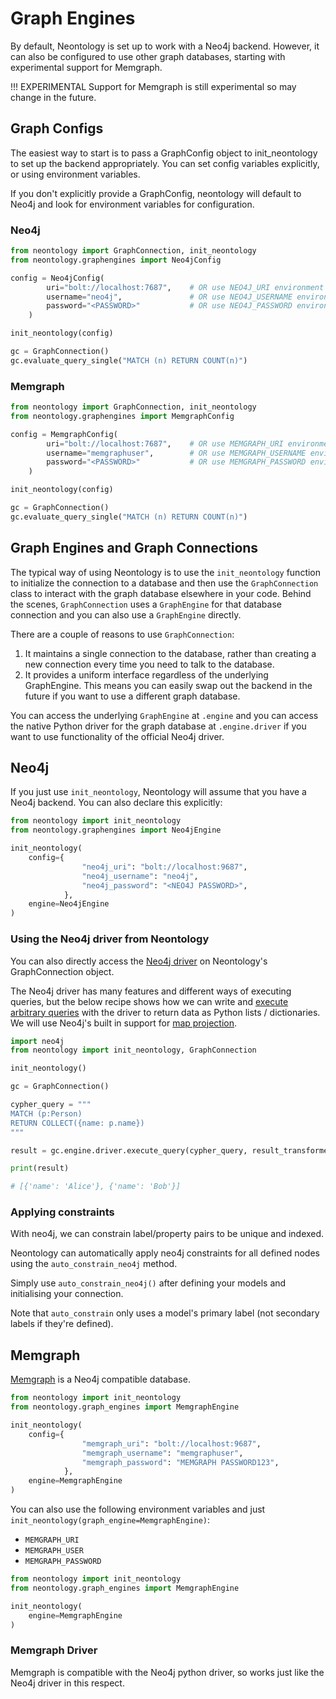 # Graph Engines

By default, Neontology is set up to work with a Neo4j backend. However, it can also be configured to use other graph databases, starting with experimental support for Memgraph.

!!! EXPERIMENTAL
    Support for Memgraph is still experimental so may change in the future.

## Graph Configs

The easiest way to start is to pass a GraphConfig object to init_neontology to set up the backend appropriately. You can set config variables explicitly, or using environment variables.

If you don't explicitly provide a GraphConfig, neontology will default to Neo4j and look for environment variables for configuration.

### Neo4j

```python
from neontology import GraphConnection, init_neontology
from neontology.graphengines import Neo4jConfig

config = Neo4jConfig(
        uri="bolt://localhost:7687",    # OR use NEO4J_URI environment variable
        username="neo4j",               # OR use NEO4J_USERNAME environment variable
        password="<PASSWORD>"           # OR use NEO4J_PASSWORD environment variable
    )

init_neontology(config)

gc = GraphConnection()
gc.evaluate_query_single("MATCH (n) RETURN COUNT(n)")
```

### Memgraph

```python
from neontology import GraphConnection, init_neontology
from neontology.graphengines import MemgraphConfig

config = MemgraphConfig(
        uri="bolt://localhost:7687",    # OR use MEMGRAPH_URI environment variable
        username="memgraphuser",        # OR use MEMGRAPH_USERNAME environment variable
        password="<PASSWORD>"           # OR use MEMGRAPH_PASSWORD environment variable
    )

init_neontology(config)

gc = GraphConnection()
gc.evaluate_query_single("MATCH (n) RETURN COUNT(n)")
```

## Graph Engines and Graph Connections

The typical way of using Neontology is to use the `init_neontology` function to initialize the connection to a database and then use the `GraphConnection` class to interact with the graph database elsewhere in your code. Behind the scenes, `GraphConnection` uses a `GraphEngine` for that database connection and you can also use a `GraphEngine` directly.

There are a couple of reasons to use `GraphConnection`:

1. It maintains a single connection to the database, rather than creating a new connection every time you need to talk to the database.
2. It provides a uniform interface regardless of the underlying GraphEngine. This means you can easily swap out the backend in the future if you want to use a different graph database.

You can access the underlying `GraphEngine` at `.engine` and you can access the native Python driver for the graph database at `.engine.driver` if you want to use functionality of the official Neo4j driver.

## Neo4j

If you just use `init_neontology`, Neontology will assume that you have a Neo4j backend. You can also declare this explicitly:

```python
from neontology import init_neontology
from neontology.graphengines import Neo4jEngine

init_neontology(
    config={
                "neo4j_uri": "bolt://localhost:9687",
                "neo4j_username": "neo4j",
                "neo4j_password": "<NEO4J PASSWORD>",
            },
    engine=Neo4jEngine
)

```

### Using the Neo4j driver from Neontology

You can also directly access the [Neo4j driver](https://neo4j.com/docs/api/python-driver/current/index.html) on Neontology's GraphConnection object.

The Neo4j driver has many features and different ways of executing queries, but the below recipe shows how we can write and [execute arbitrary queries](https://neo4j.com/docs/api/python-driver/current/api.html#neo4j.Driver.execute_query) with the driver to return data as Python lists / dictionaries. We will use Neo4j's built in support for [map projection](https://neo4j.com/docs/cypher-manual/current/values-and-types/maps/).

```python
import neo4j
from neontology import init_neontology, GraphConnection

init_neontology()

gc = GraphConnection()

cypher_query = """
MATCH (p:Person)
RETURN COLLECT({name: p.name})
"""

result = gc.engine.driver.execute_query(cypher_query, result_transformer_=neo4j.Result.single)

print(result)

# [{'name': 'Alice'}, {'name': 'Bob'}]

```

### Applying constraints

With neo4j, we can constrain label/property pairs to be unique and indexed.

Neontology can automatically apply neo4j constraints for all defined nodes using the `auto_constrain_neo4j` method.

Simply use `auto_constrain_neo4j()` after defining your models and initialising your connection.

Note that `auto_constrain` only uses a model's primary label (not secondary labels if they're defined).

## Memgraph

[Memgraph](https://memgraph.com/) is a Neo4j compatible database.

```python
from neontology import init_neontology
from neontology.graph_engines import MemgraphEngine

init_neontology(
    config={
                "memgraph_uri": "bolt://localhost:9687",
                "memgraph_username": "memgraphuser",
                "memgraph_password": "MEMGRAPH PASSWORD123",
            },
    engine=MemgraphEngine
)
```

You can also use the following environment variables and just `init_neontology(graph_engine=MemgraphEngine)`:

* `MEMGRAPH_URI`
* `MEMGRAPH_USER`
* `MEMGRAPH_PASSWORD`

```python
from neontology import init_neontology
from neontology.graph_engines import MemgraphEngine

init_neontology(
    engine=MemgraphEngine
)
```

### Memgraph Driver

Memgraph is compatible with the Neo4j python driver, so works just like the Neo4j driver in this respect.
